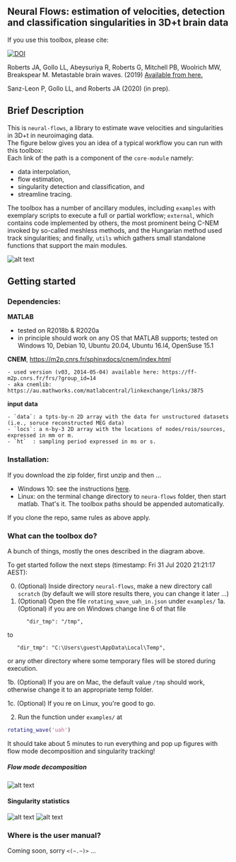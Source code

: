 
## Neural Flows: estimation of velocities, detection and classification singularities in 3D+t brain data

If you use this toolbox, please cite:

[![DOI](https://zenodo.org/badge/163922377.svg)](https://zenodo.org/badge/latestdoi/163922377)

Roberts JA, Gollo LL, Abeysuriya R, Roberts G, Mitchell PB, Woolrich MW, Breakspear M. Metastable brain waves. (2019) [Available from here.](https://www.nature.com/articles/s41467-019-08999-0)


Sanz-Leon P, Gollo LL, and Roberts JA (2020) (in prep).


## Brief Description 
This is `neural-flows`, a library to estimate wave velocities and singularities in 3D+t in neuroimaging data.  
The figure below gives you an idea of a typical workflow you can run with this toolbox:  
Each link of the path is a component of the `core-module` namely: 
+ data interpolation, 
+ flow estimation, 
+ singularity detection and classification, and
+ streamline tracing. 

The toolbox has a number of ancillary modules, including `examples` with  exemplary scripts to execute a full or partial
workflow; `external`, which contains code implemented by others, the
most prominent being C-NEM invoked by so-called
meshless methods, and the Hungarian method 
used track singularities; and finally, `utils` which gathers small
standalone functions that support the main modules. 



![alt text](https://github.com/brain-modelling-group/neural-flows/blob/master/demo-data/img/fig_workflow_pretty_vis.png?raw=true)

## Getting started

### Dependencies:

**MATLAB**
   
   - tested on R2018b & R2020a
   - in principle should work on any OS that MATLAB supports; tested on Windows 10, Debian 10, Ubuntu 20.04, Ubuntu 16.l4, OpenSuse 15.1 

**CNEM**, https://m2p.cnrs.fr/sphinxdocs/cnem/index.html
    
    - used version (v03, 2014-05-04) available here: https://ff-m2p.cnrs.fr/frs/?group_id=14
    - aka cnemlib: https://au.mathworks.com/matlabcentral/linkexchange/links/3875

**input data**
    
    - `data`: a tpts-by-n 2D array with the data for unstructured datasets (i.e., soruce reconstructed MEG data) 
    - `locs`: a n-by-3 2D array with the locations of nodes/rois/sources, expressed in mm or m.
    - `ht`  : sampling period expressed in ms or s.
    
### Installation:

If you download the zip folder, first unzip and then ... 

- Windows 10: see the instructions [here](https://github.com/brain-modelling-group/neural-flows/wiki/Getting-started::Windows10::). 
- Linux: on the terminal change directory to `neura-flows` folder, then start matlab. That's it. The toolbox paths should be appended automatically. 

If you clone the repo, same rules as above apply. 

### What can the toolbox do?
A bunch of things, mostly the ones described in the diagram above.

To get started follow the next steps (timestamp: Fri 31 Jul 2020 21:21:17 AEST): 

0. (Optional) Inside directory `neural-flows`, make a new directory call `scratch` (by default we will store results there, you can change it later ...)
1. (Optional) Open the file `rotating_wave_uah_in.json` under `examples/`
1a.(Optional) if you are on Windows change line 6 of that file
```
      "dir_tmp": "/tmp",    

```

to 

```
   "dir_tmp": "C:\Users\guest\AppData\Local\Temp",    
```

or any other directory where some temporary files will be stored during execution.

1b. (Optional) If you are on Mac, the default value `/tmp` should work, otherwise change it to an appropriate temp folder.

1c. (Optional) If you re on Linux, you're good to go.

2. Run the function under `examples/` at
```matlab
rotating_wave('uah')
``` 
It should take about 5 minutes to run everything and pop up figures with flow mode decomposition and singularity tracking!

##### Flow mode decomposition
![alt text](https://github.com/brain-modelling-group/neural-flows/blob/master/demo-data/img/fig_rotating_wave_svd.png?raw=true)

#### Singularity statistics
![alt text](https://github.com/brain-modelling-group/neural-flows/blob/master/demo-data/img/fig_summary_stats.png?raw=true)
![alt text](https://github.com/brain-modelling-group/neural-flows/blob/master/demo-data/img/fig_sing_tracking.png?raw=true)


### Where is the user manual?

Coming soon, sorry `<(~.~)>` ...

